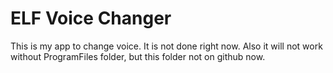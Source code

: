 # ELF Voice Changer
This is my app to change voice. 
It is not done right now.
Also it will not work without ProgramFiles folder, but this folder not on github now.
